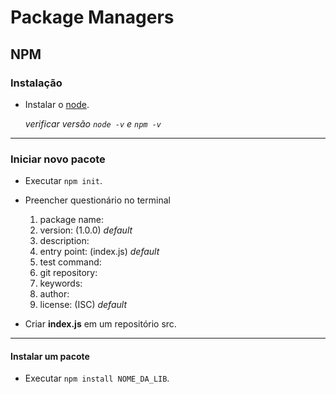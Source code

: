 # Package Managers

## NPM

### Instalação

* Instalar o [node](https://nodejs.org/en/).
  
  *verificar versão `node -v` e `npm -v`*

----------

### Iniciar novo pacote

* Executar `npm init`.
* Preencher questionário no terminal 
  
  1. package name:
  2. version: (1.0.0) *default*
  3. description:
  4. entry point: (index.js) *default*
  5. test command:
  6. git repository:
  7. keywords:
  8. author:
  9. license: (ISC) *default*

* Criar **index.js** em um repositório src.
----------
#### Instalar um pacote

* Executar `npm install NOME_DA_LIB`.

